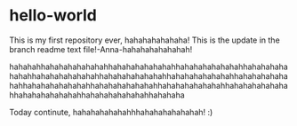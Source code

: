 # hello-world
This is my first repository ever, hahahahahahaha!
This is the update in the branch readme text file!-Anna-hahahahahahahah! 

hahahahhahahahahahahahhahahahahahahahhahahahahahahahhahahahahahahahhahahahahahahahhahahahahahahahhahahahahahahahhahahahahahahahhahahahahahahahhahahahahahahahhahahahahahahahhahahahahahahahhahahahahahahahhahahahahahahahhahahaha

Today continute, hahahahahahahhhahahahahahahah! :)
